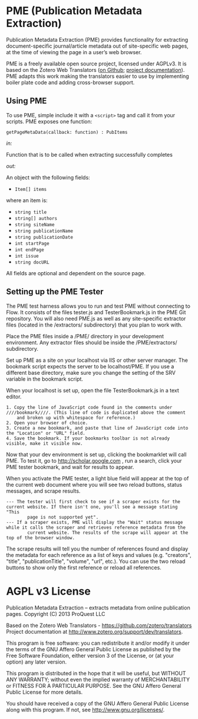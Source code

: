 # PME (Publication Metadata Extraction)

Publication Metadata Extraction (PME) provides functionality for extracting document-specific journal/article metadata out of site-specific web pages, at the time of viewing the page in a user’s web browser.

PME is a freely available open source project, licensed under AGPLv3. It is based on the Zotero Web Translators ([on Github](https://github.com/zotero/translators); [project documentation](http://www.zotero.org/support/dev/translators)). PME adapts this work making the translators easier to use by implementing boiler plate code and adding cross-browser support. 

## Using PME

To use PME, simple include it with a `<script>` tag and call it from your scripts. PME exposes one function:

`getPageMetaData(callback: function) : PubItems`

_in:_

Function that is to be called when extracting successfully completes

_out:_

An object with the following fields:

* `Item[] items`

where an item is:

* `string title`
* `string[] authors`
* `string siteName`
* `string publicationName`
* `string publicationDate`
* `int startPage`
* `int endPage`
* `int issue`
* `string docURL`

All fields are optional and dependent on the source page.


## Setting up the PME Tester

The PME test harness allows you to run and test PME without connecting to Flow. It consists of the files tester.js and TesterBookmark.js 
in the PME Git repository. You will also need PME.js as well as any site-specific extractor files (located in the /extractors/ subdirectory) 
that you plan to work with.

Place the PME files inside a /PME/ directory in your development environment.
Any extractor files should be inside the /PME/extractors/ subdirectory.

Set up PME as a site on your localhost via IIS or other server manager. The bookmark script expects the server to be localhost/PME. If you 
use a different base directory, make sure you change the setting of the SRV variable in the bookmark script.

When your localhost is set up, open the file TesterBookmark.js in a text editor.

	1. Copy the line of JavaScript code found in the comments under ////bookmark////. (This line of code is duplicated above the comment 
		and broken up with whitespace for reference.)
	2. Open your browser of choice.
	3. Create a new bookmark, and paste that line of JavaScript code into the "Location" or "URL" field.
	4. Save the bookmark. If your bookmarks toolbar is not already visible, make it visible now.

Now that your dev environment is set up, clicking the bookmarklet will call PME. To test it, go to http://scholar.google.com , run a search, 
click your PME tester bookmark, and wait for results to appear.

When you activate the PME tester, a light blue field will appear at the top of the current web document where you will see two reload buttons, 
status messages, and scrape results.

	--- The tester will first check to see if a scraper exists for the current website. If there isn't one, you'll see a message stating "This 
			page is not supported yet".
	--- If a scraper exists, PME will display the "Wait" status message while it calls the scraper and retrieves reference metadata from the 
			current website. The results of the scrape will appear at the top of the browser window.

The scrape results will tell you the number of references found and display the metadata for each reference as a list of keys and values 
(e.g. "creators", "title", "publicationTitle", "volume", "url", etc.). You can use the two reload buttons to show only the first reference or 
reload all references.



# AGPL v3 License

Publication Metadata Extraction – extracts metadata from online publication pages.
Copyright (C) 2013 ProQuest LLC

Based on the Zotero Web Translators - https://github.com/zotero/translators
Project documentation at http://www.zotero.org/support/dev/translators.

This program is free software: you can redistribute it and/or modify
it under the terms of the GNU Affero General Public License as
published by the Free Software Foundation, either version 3 of the
License, or (at your option) any later version.

This program is distributed in the hope that it will be useful,
but WITHOUT ANY WARRANTY; without even the implied warranty of
MERCHANTABILITY or FITNESS FOR A PARTICULAR PURPOSE.  See the
GNU Affero General Public License for more details.

You should have received a copy of the GNU Affero General Public License
along with this program.  If not, see <http://www.gnu.org/licenses/>.

